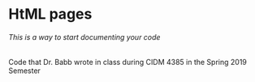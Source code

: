 # HtML pages
###### This is a way to start documenting your code
Code that Dr. Babb wrote in class during CIDM 4385 in the Spring 2019 Semester